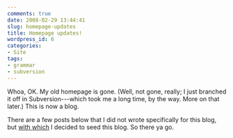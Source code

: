 ```yaml
---
comments: true
date: 2008-02-29 13:44:41
slug: homepage-updates
title: Homepage updates!
wordpress_id: 6
categories:
- Site
tags:
- grammar
- subversion
---
```


Whoa, OK. My old homepage is gone. (Well, not gone, really; I just branched it off in Subversion---which took me a long time, by the way. More on that later.) This is now a blog.

There are a few posts below that I did not wrote specifically for this blog, but [with which](http://www.wsu.edu/~brians/errors/churchill.html) I decided to seed this blog. So there ya go.
